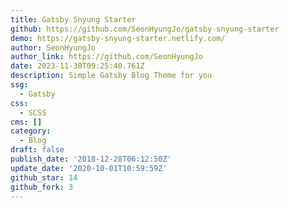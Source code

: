 ```yaml
---
title: Gatsby Snyung Starter
github: https://github.com/SeonHyungJo/gatsby-snyung-starter
demo: https://gatsby-snyung-starter.netlify.com/
author: SeonHyungJo
author_link: https://github.com/SeonHyungJo
date: 2023-11-30T09:25:40.761Z
description: Simple Gatsby Blog Theme for you
ssg:
  - Gatsby
css:
  - SCSS
cms: []
category:
  - Blog
draft: false
publish_date: '2018-12-28T06:12:50Z'
update_date: '2020-10-01T10:59:59Z'
github_star: 14
github_fork: 3
---
```

